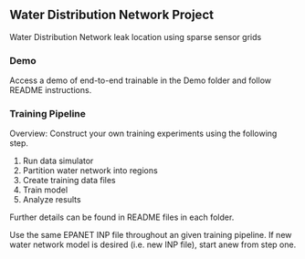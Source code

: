 ## Water Distribution Network Project
Water Distribution Network leak location using sparse sensor grids

### Demo
Access a demo of end-to-end trainable in the Demo folder and follow README instructions.

### Training Pipeline
Overview: Construct your own training experiments using the following step.  
1) Run data simulator  
2) Partition water network into regions  
3) Create training data files  
4) Train model  
5) Analyze results  

Further details can be found in README files in each folder.

Use the same EPANET INP file throughout an given training pipeline.  If new water network model is desired (i.e. new INP file), start anew from step one.  

